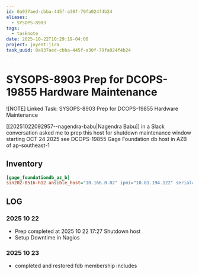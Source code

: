 ```yaml
---
id: 0a937aed-cbba-445f-a30f-79fa024f4b24
aliases:
  - SYSOPS-8903
tags:
  - tasknote
date: 2025-10-22T10:29:19-04:00
project: joyent:jira
task_uuid: 0a937aed-cbba-445f-a30f-79fa024f4b24
---
```


# SYSOPS-8903 Prep for DCOPS-19855 Hardware Maintenance

![NOTE] Linked Task: SYSOPS-8903 Prep for DCOPS-19855 Hardware Maintenance

[[20251022092957--nagendra-babu|Nagendra Babu]]
in a Slack conversation asked me to prep this host for shutdown maintenance window starting OCT 24 2025  see DCOPS-19855
Gage Foundation db host in AZB of ap-southeast-1

## Inventory

``` ini
[gage_foundationdb_az_b]
sin202-0516-h12 ansible_host="10.166.0.82" ipmi="10.81.194.122" serial=A352784X8B14077
```


## LOG
### 2025 10 22
- Prep completed at 2025 10 22 17:27 Shutdown host
- Setup Downtime in Nagios
### 2025 10 23
- completed and restored fdb membership includes



